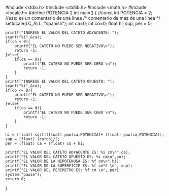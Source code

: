 #include <stdio.h>
#include <stdlib.h>
#include <math.h>
#include <locale.h>
#define POTENCIA 2
int main()
{
    //const int POTENCIA = 2;
    //esto es un comentario de una linea
    /*
        comentario de
        más de una línea
        */
    setlocale(LC_ALL, "spanish");
    int ca=0;
    int co=0;
    float hi, sup, per = 0;

    printf("INGRESE EL VALOR DEL CATETO ADYACENTE: ");
    scanf("%i",&ca);
    if(ca < 0){
        printf("EL CATETO NO PUEDE SER NEGATIVO\n");
        return -1;
    }else{
        if(ca == 0){
            printf("EL CATERO NO PUEDE SER CERO \n");
            return -1;
        }
    }
    printf("INGRESE EL VALOR DEL CATETO OPUESTO: ");
    scanf("%i",&co);
    if(co <= 0){
        printf("EL CATETO NO PUEDE SER NEGATIVO\n");
        return -1;
    }else{
        if(co == 0){
            printf("EL CATERO NO PUEDE SER CERO \n");
            return -1;
        }
    }

    hi = (float) sqrt((float) pow(ca,POTENCIA)+ (float) pow(co,POTENCIA));
    sup = (float) (ca*co)/2;
    per = (float) ca + (float) co + hi;

    printf("EL VALOR DEL CATETO ADYACENTE ES: %i cm\n",ca);
    printf("EL VALOR DEL CATETO OPUESTO ES: %i cm\n",co);
    printf("EL VALOR DE LA HIPOTENUSA ES: %f cm\n",hi);
    printf("EL VALOR DE LA SUPERFICIE ES: %f cm*2 \n", sup);
    printf("EL VALOR DEL PERÍMETRO ES: %f cm \n", per);
    system("pause");
    return 0;
}
